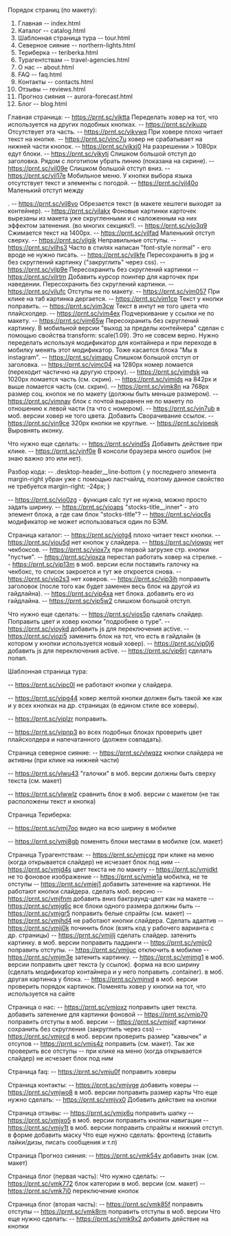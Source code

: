 Порядок страниц (по макету):
1. Главная                    -- index.html
2. Каталог                    -- catalog.html
3. Шаблонная страница тура    -- tour.html
4. Северное сияние            -- northern-lights.html
5. Териберка                  -- teriberka.html
6. Турагентствам              -- travel-agencies.html
7. О нас                      -- about.html
8. FAQ                        -- faq.html
9. Контакты                   -- contacts.html
10. Отзывы                    -- reviews.html
11. Прогноз сияния            -- aurora-forecast.html
12. Блог                      -- blog.html


Главная страница:
-- https://prnt.sc/viktta Переделать ховер на тот, что используется на других подобных кнопках.
-- https://prnt.sc/vikuzp Отсутствует эта часть.
-- https://prnt.sc/vikvwq При ховере плохо читает текст на кнопке.
-- https://prnt.sc/vinc7u ховер не срабатывает на нижней части кнопок.
-- https://prnt.sc/vikxj0 На разрешении > 1080px едут блоки.
-- https://prnt.sc/vikytj Слишком большой отступ до заголовка. Рядом с логотипом убрать линию (показана на скрине).
-- https://prnt.sc/vil09e Слишком большой отступ вниз.
-- https://prnt.sc/vil17e Мобильное меню. У кнопки выбора языка отсутствует текст и элементы с погодой.
-- https://prnt.sc/vil40o Маленький отступ между <p>.
-- https://prnt.sc/vil8vo Обрезается текст (в макете хештеги выходят за контейнер).
-- https://prnt.sc/vilakx Фоновые картинки карточек вырезаны из макета уже скругленными и с наложенным на них эффектом затенения. (во многих секциях!).
-- https://prnt.sc/vio3q9 Сжимается текст на 1400px.
-- https://prnt.sc/vilfad Маленький отступ сверху.
-- https://prnt.sc/vilgik Неправильные отступы.
-- https://prnt.sc/vilhs3 Часто в стилях написан "font-style normal" - его вроде не нужно писать.
-- https://prnt.sc/vilkfe Пересохранить в jpg и без скруглений картинку ("закруглить" через css).
-- https://prnt.sc/vilp9e Пересохранить без скруглений картинки
-- https://prnt.sc/vilrtm Добавить курсор поинтер для карточек при наведении. Пересохранить без скруглений картинки.
-- https://prnt.sc/vilufc Отступы не по макету.
-- https://prnt.sc/vim057 При клике на таб картинка дергается.
-- https://prnt.sc/vim1cp Текст у кнопки поправить.
-- https://prnt.sc/vim3cw Текст в инпут не того цвета что плайсхолдер.
-- https://prnt.sc/vim4ex Подчеркивание у ссылки не по макету.
-- https://prnt.sc/vim65w Пересохранить без скруглений картинку. В мобильной версии "выход за пределы контейнера" сделан с помощью свойства transform: scale(1.09). Это не совсем верно. Нужно переделать используя модификатор для контайнера и при переходе в мобилку менять этот модификатор. Тоже касается блока "Мы в instagram".
-- https://prnt.sc/vimapu Слишком большой отступ от заголовка.
-- https://prnt.sc/vimc04 на 1280px номер ломается (переходит частично на другую строку).
-- https://prnt.sc/vimdsk на 1020px ломается часть (см. скрин).
-- https://prnt.sc/vimids на 842px и выше ломается часть (см. скрин).
-- https://prnt.sc/vimk8n на 768px размер соц. кнопок не по макету (должны быть меньше размером).
-- https://prnt.sc/vimnav блок с почтой выравнен не по макету по отношению к левой части (та что с номером).
-- https://prnt.sc/vin7ub в моб. версии ховер не того цвета. Добавить Сворачивание ссылок.
-- https://prnt.sc/vin9ce 320px кнопки не круглые. 
-- https://prnt.sc/vioeqk Выровнять иконку.

Что нужно еще сделать:
-- https://prnt.sc/vind5s Добавить действие при клике.
-- https://prnt.sc/vinf0e В консоли браузера много ошибок (не знаю важно это или нет). 

Разбор кода:
-- .desktop-header__line-bottom {  у последнего элемента margin-right убран уже с помощью ластчайлд, поэтому данное свойство не требуется
    margin-right: -24px;
}

-- https://prnt.sc/vio0zg - функция calc тут не нужна, можно просто задать ширину.
-- https://prnt.sc/vioaps "stocks-title__inner" - это элемент блока, а где сам блок "stocks-title"? 
-- https://prnt.sc/vioc6s модификатор не может использоваться один по БЭМ.


Страница каталог:
-- https://prnt.sc/viotg4 плохо читает текст кнопки.
-- https://prnt.sc/viou5d нет кнопок у слайдера.
-- https://prnt.sc/viowqv нет чекбоксов.
-- https://prnt.sc/viox7x при первой загрузке стр. кнопки "пустые".
-- https://prnt.sc/vioxza перестал работать ховер на стрелке.
-- https://prnt.sc/vip13m в моб. версии если поставить галочку на чекбокс, то список закроется и тут же откроется снова.
-- https://prnt.sc/vip2s3 нет ховеров.
-- https://prnt.sc/vip3ih поправить заголовок (после того как будет заменен весь блок на другой из гайдлайна).
-- https://prnt.sc/vip4xa нет блока. добавить его из гайдлайна.
-- https://prnt.sc/vip5w2 слишком большой отступ.

Что нужно еще сделать:
-- https://prnt.sc/vios5p сделать слайдер. Поправить цвет и ховер кнопки "подробнее о туре".
-- https://prnt.sc/vioykd добавить js для переключения active.
-- https://prnt.sc/viozi5 заменить блок на тот, что есть в гайдлайн (в котором у кнопки используется новый ховер).
-- https://prnt.sc/vip0j6 добавить js для переключения active.
-- https://prnt.sc/vip6rj сделать попап.


Шаблонная страница тура:
<!-- -- https://prnt.sc/vip98g поправить отступ. -->
<!-- -- https://prnt.sc/vipap9 блок должен прижиматься вплотную к контайнеру. --> 
<!-- -- https://prnt.sc/vipbg4 не тот цвет. -->
-- https://prnt.sc/vipc0l не работают кнопки у слайдера.
<!-- -- https://prnt.sc/vipcup пофиксить отступы. -->
<!-- -- https://prnt.sc/viped4 на макете в десктоп версии нет этой кнопки. -->
<!-- -- https://prnt.sc/vipet9 заголовок должен быть в одну строку. -->
<!-- -- https://prnt.sc/vipfrs нет явного ховера. -->
-- https://prnt.sc/vipg44 ховер желтой кнопки должен быть такой же как и у всех кнопках на др. страницах (в едином стиле все ховеры).
<!-- -- https://prnt.sc/viphyn при ховере текст пропадает (цвет ховера такой же как и у фона). -->
<!-- -- https://prnt.sc/vipiln пофиксить отступ. -->
<!-- -- https://prnt.sc/vipj86 поправить адаптив шапки (которая появляется при прокрутке стр вниз). -->
<!-- -- https://prnt.sc/vipkwu картинки на всю ширину должны быть. -->
-- https://prnt.sc/viplzr поправить.
<!-- -- https://prnt.sc/vipn4u цвет ховера не тот. -->
-- https://prnt.sc/vipnp3 во всех подобных блоках проверить цвет плайсхолдера и напечатанного (должен совпадать).
<!-- -- https://prnt.sc/vipp1b сделать заголовок в одну строку. -->
<!-- -- https://prnt.sc/vipq5l добавить ховер. -->
<!-- -- https://prnt.sc/vipqlt добавить ховер. -->
<!-- -- https://prnt.sc/viprhq поправить отступ у кнопки "читать все". -->

Страница северное сияние:
-- https://prnt.sc/vlwqzz кнопки слайдера не активны (при клике на нижней части)
<!-- -- https://prnt.sc/vlwrvh видео не на всю ширину -->
<!-- -- https://prnt.sc/vlwsfu в макете заголовок в одну строку -->
-- https://prnt.sc/vlwu43 "галочки" в моб. версии должны быть сверху текста (см. макет)
<!-- -- https://prnt.sc/vlwvkm нет цифр (см. макет) -->
<!-- -- https://prnt.sc/vlww3y в моб. версии блок должен быть на всю ширину экрана -->
-- https://prnt.sc/vlwwlz сравнить блок в моб. версии с макетом (не так расположены текст и кнопка)
<!-- -- https://prnt.sc/vlwxdn в моб. версии нет этих кнопок -->
<!-- -- https://prnt.sc/vlwylx большой отступ в моб. версии -->
<!-- -- https://prnt.sc/vlwzhy большой отступ в моб. версии -->
<!-- -- https://prnt.sc/vlx09h в моб. версии глючит кнопка (пропадает иконка) -->
<!-- -- https://prnt.sc/vlx50r в моб. версии сравнить отступы с макетом -->
<!-- -- https://prnt.sc/vlx5j3 в моб. версии сравнить отступы с макетом -->

Страница Териберка:
<!-- -- https://prnt.sc/vlxbum поправить слайдер в шапке -->
<!-- -- https://prnt.sc/vlxcdz "затенить" картинку в шапке -->
-- https://prnt.sc/vmj7oo видео на всю ширину в мобилке
<!-- -- https://prnt.sc/vmj82v на всю ширину в мобилке -->
-- https://prnt.sc/vmj8gb поменять блоки местами в мобилке (см. макет)
<!-- -- https://prnt.sc/vmj9pd добавить маску для номера -->
<!-- -- https://prnt.sc/vmja9p в мобилке другая картинка у блока -->
<!-- -- https://prnt.sc/vmjai5 в мобилке другая картинка у блока -->
<!-- -- https://prnt.sc/vmjasq большой отступ в моб. версии -->
<!-- -- https://prnt.sc/vmjb1j в моб. версии пропадает иконка -->

Страница Турагентствам:
-- https://prnt.sc/vmjcgz при клике на меню (когда открывается слайдер) не исчезает блок под ним
-- https://prnt.sc/vmjd4s цвет текста не по макету
-- https://prnt.sc/vmjdkt не то фоновое изображение
-- https://prnt.sc/vmje1a мобилка, не те отступы
-- https://prnt.sc/vmjej1 добавить затенение на картинки. Не работают кнопки слайдера. сделать моб. версию
-- https://prnt.sc/vmjfnm добавить вниз бакграунд-цвет как на макете
-- https://prnt.sc/vmjg6c все блоки одного размера должны быть
-- https://prnt.sc/vmjgr5 поправить белые спрайты (см. макет)
-- https://prnt.sc/vmjhd4 не работают кнопки слайдера. Сделать адаптив
-- https://prnt.sc/vmji0k починить блок (взять код у рабочего варианта с др. страницы)
-- https://prnt.sc/vmjilj сделать слайдер. затенить картинку. в моб. версии поправить паддинги
-- https://prnt.sc/vmjjc0 поправить отступы.
-- https://prnt.sc/vmjjuc отключить в мобилке
-- https://prnt.sc/vmjm3e затенить картинку. 
-- https://prnt.sc/vmjmg1 в моб. версии поправить цвет текста (у ссылок). форма на всю ширину (сделать модификатор контайнера и у него поправить .container). в моб. другая картинка у блока.
-- https://prnt.sc/vmjnvd в моб. версии проверить порядок картинок. Поменять ховер у кнопки на тот, что используется на сайте

Страница о нас:
-- https://prnt.sc/vmjoxz поправить цвет текста. добавить затенение для картинки фоновой
-- https://prnt.sc/vmjp70 поправить отступы в моб. версии
-- https://prnt.sc/vmjqif картинки сохранить без скругления (закруглить через css)
-- https://prnt.sc/vmjrcd в моб. версии проверить размер "кавычек" и отсупов
-- https://prnt.sc/vmjs4z поправить (см. макет). Так же проверить все отступы
-- при клике на меню (когда открывается слайдер) не исчезает блок под ним

Страница faq:
-- https://prnt.sc/vmju0f поправить ховеры

Страница контакты:
-- https://prnt.sc/vmjvge добавить ховеры
-- https://prnt.sc/vmjwo8 в моб. версии поправить размер карты
Что еще нужно сделать:
-- https://prnt.sc/vmjvx0 Добавить действие на кнопки

Страница отзывы:
-- https://prnt.sc/vmjx6u поправить шапку
-- https://prnt.sc/vmjxo5 в моб. версии поправить кнопки навигации
-- https://prnt.sc/vmjy1t в моб. версии поправить спрайты и нижний отступ. в форме добавить маску
Что еще нужно сделать:
фронтенд (ставить лайки/дизы, писать сообщения и т.п)

Страница Прогноз сияния:
-- https://prnt.sc/vmk54v добавить знак (см. макет)

Страница блог (первая часть):
Что нужно сделать:
-- https://prnt.sc/vmk772 блок категории в моб. версии (см. макет)
-- https://prnt.sc/vmk7i0 переключение кнопок

Страница блог (вторая часть):
-- https://prnt.sc/vmk85f поправить отступы
-- https://prnt.sc/vmk8rm поправить отступы в моб. версии
Что еще нужно сделать:
-- https://prnt.sc/vmk9x2 добавить действие на кнопки
